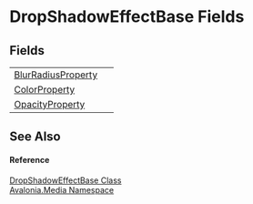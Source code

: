 # DropShadowEffectBase Fields




## Fields
<table>
<tr>
<td><a href="F_Avalonia_Media_DropShadowEffectBase_BlurRadiusProperty">BlurRadiusProperty</a></td>
<td> </td>
</tr>
<tr>
<td><a href="F_Avalonia_Media_DropShadowEffectBase_ColorProperty">ColorProperty</a></td>
<td> </td>
</tr>
<tr>
<td><a href="F_Avalonia_Media_DropShadowEffectBase_OpacityProperty">OpacityProperty</a></td>
<td> </td>
</tr>
</table>

## See Also


#### Reference
<a href="T_Avalonia_Media_DropShadowEffectBase">DropShadowEffectBase Class</a>  
<a href="N_Avalonia_Media">Avalonia.Media Namespace</a>  

